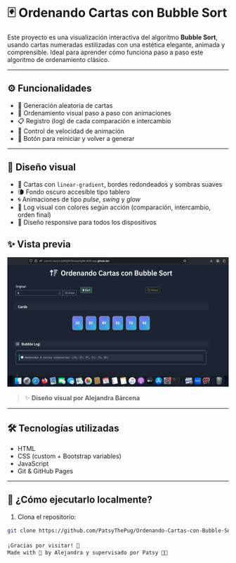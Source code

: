 # 🃏 Ordenando Cartas con Bubble Sort

Este proyecto es una visualización interactiva del algoritmo **Bubble Sort**, usando cartas numeradas estilizadas con una estética elegante, animada y comprensible. Ideal para aprender cómo funciona paso a paso este algoritmo de ordenamiento clásico.

---
## ⚙️ Funcionalidades

- 🎴 Generación aleatoria de cartas
- 🔁 Ordenamiento visual paso a paso con animaciones
- 📋 Registro (log) de cada comparación e intercambio
- 🐢 Control de velocidad de animación
- 🧹 Botón para reiniciar y volver a generar

---

## 🎨 Diseño visual

- 🎨 Cartas con `linear-gradient`, bordes redondeados y sombras suaves
- 🌘 Fondo oscuro accesible tipo tablero
- 🌀 Animaciones de tipo *pulse*, *swing* y *glow*
- 🧾 Log visual con colores según acción (comparación, intercambio, orden final)
- 📱 Diseño responsive para todos los dispositivos

## ✨ Vista previa

![Vista previa del proyecto](https://raw.githubusercontent.com/PatsyThePug/Ordenando-Cartas-con-Bubble-Sort/main/preview-bubble-sort.png)

> ✨ **Diseño visual por Alejandra Bárcena**

---

## 🛠️ Tecnologías utilizadas

- HTML
- CSS (custom + Bootstrap variables)
- JavaScript
- Git & GitHub Pages

---

## 🚀 ¿Cómo ejecutarlo localmente?

1. Clona el repositorio:
```bash
git clone https://github.com/PatsyThePug/Ordenando-Cartas-con-Bubble-Sort.git

¡Gracias por visitar! 🌟
Made with 💜 by Alejandra y supervisado por Patsy 🐶✨
